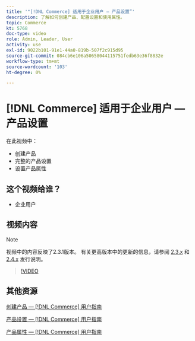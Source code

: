 ```yaml
---
title: '"[!DNL Commerce] 适用于企业用户 — 产品设置”'
description: 了解如何创建产品、配置设置和使用属性。
topic: Commerce
kt: 5768
doc-type: video
role: Admin, Leader, User
activity: use
exl-id: 9022b101-91e1-44a0-819b-507f2c915d95
source-git-commit: 084cb6e106a50658044115751fedb63e36f8832e
workflow-type: tm+mt
source-wordcount: '103'
ht-degree: 0%

---
```


# [!DNL Commerce] 适用于企业用户 — 产品设置

在此视频中：

- 创建产品
- 完整的产品设置
- 设置产品属性

## 这个视频给谁？

- 企业用户

## 视频内容

>[!NOTE]
>
>视频中的内容反映了2.3.1版本。 有关更高版本中的更新的信息，请参阅 [ 2.3.x](https://devdocs.magento.com/guides/v2.3/release-notes/bk-release-notes.html) 和 [2.4.x](https://devdocs.magento.com/guides/v2.4/release-notes/bk-release-notes.html) 发行说明。

>[!VIDEO](https://video.tv.adobe.com/v/35953?quality=12&learn=on)

## 其他资源

[创建产品 —  [!DNL Commerce] 用户指南](https://docs.magento.com/user-guide/catalog/product-create.html)

[产品设置 —  [!DNL Commerce] 用户指南](https://docs.magento.com/user-guide/catalog/settings.html)

[产品属性 —  [!DNL Commerce] 用户指南](https://docs.magento.com/user-guide/catalog/product-attributes.html)
